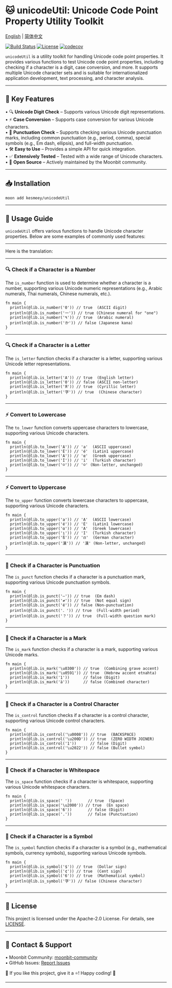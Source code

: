 # 🐱 unicodeUtil: Unicode Code Point Property Utility Toolkit

[English](https://github.com/moonbit-community/unicodeUtil/blob/master/README.md) | [简体中文](https://github.com/moonbit-community/unicodeUtil/blob/master/README_zh_CN.md)

[![Build Status](https://img.shields.io/github/actions/workflow/status/moonbit-community/unicodeUtil/ci.yml)](https://github.com/moonbit-community/unicodeUtil/actions)  [![License](https://img.shields.io/github/license/moonbit-community/unicodeUtil)](LICENSE)  [![codecov](https://codecov.io/gh/moonbit-community/NyaSearch/branch/main/graph/badge.svg)](https://codecov.io/gh/moonbit-community/unicodeUtil)  

`unicodeUtil` is a utility toolkit for handling Unicode code point properties. It provides various functions to test Unicode code point properties, including checking if a character is a digit, case conversion, and more. It supports multiple Unicode character sets and is suitable for internationalized application development, text processing, and character analysis.

---

## 🚀 **Key Features**

• 🔍 **Unicode Digit Check** – Supports various Unicode digit representations.  
• ⚡ **Case Conversion** – Supports case conversion for various Unicode characters.  
• 📍 **Punctuation Check** – Supports checking various Unicode punctuation marks, including common punctuation (e.g., period, comma), special symbols (e.g., Em dash, ellipsis), and full-width punctuation.  
• 🛠 **Easy to Use** – Provides a simple API for quick integration.  
• ✅ **Extensively Tested** – Tested with a wide range of Unicode characters.  
• 🔄 **Open Source** – Actively maintained by the Moonbit community.  

---

## 📥 **Installation**

```bash
moon add kesmeey/unicodeUtil
```

---

## 🚀 **Usage Guide**

`unicodeUtil` offers various functions to handle Unicode character properties. Below are some examples of commonly used features:

---

Here is the translation:

---

### 🔍 **Check if a Character is a Number**

The `is_number` function is used to determine whether a character is a number, supporting various Unicode numeric representations (e.g., Arabic numerals, Thai numerals, Chinese numerals, etc.).

```moonbit
fn main {
  println(@lib.is_number('0')) // true  (ASCII digit)
  println(@lib.is_number('一')) // true (Chinese numeral for "one")
  println(@lib.is_number('٩')) // true  (Arabic numeral)
  println(@lib.is_number('か')) // false (Japanese kana)
}
```

---


### 🔍 **Check if a Character is a Letter**

The `is_letter` function checks if a character is a letter, supporting various Unicode letter representations.

```moonbit
fn main {
  println(@lib.is_letter('A')) // true  (English letter)
  println(@lib.is_letter('0')) // false (ASCII non-letter)
  println(@lib.is_letter('Я')) // true  (Cyrillic letter)
  println(@lib.is_letter('字')) // true  (Chinese character)
}
```

---

### ⚡ **Convert to Lowercase**

The `to_lower` function converts uppercase characters to lowercase, supporting various Unicode characters.

```moonbit
fn main {
  println(@lib.to_lower('A')) // 'a'  (ASCII uppercase)
  println(@lib.to_lower('É')) // 'é'  (Latin1 uppercase)
  println(@lib.to_lower('Α')) // 'α'  (Greek uppercase)
  println(@lib.to_lower('İ')) // 'i'  (Turkish character)
  println(@lib.to_lower('☺')) // '☺' (Non-letter, unchanged)
}
```

---

### ⚡ **Convert to Uppercase**

The `to_upper` function converts lowercase characters to uppercase, supporting various Unicode characters.

```moonbit
fn main {
  println(@lib.to_upper('a')) // 'A'  (ASCII lowercase)
  println(@lib.to_upper('é')) // 'É'  (Latin1 lowercase)
  println(@lib.to_upper('α')) // 'Α'  (Greek lowercase)
  println(@lib.to_upper('ı')) // 'I'  (Turkish character)
  println(@lib.to_upper('ß')) // 'ẞ'  (German character)
  println(@lib.to_upper('漢')) // '漢' (Non-letter, unchanged)
}
```

---

### 📍 **Check if a Character is Punctuation**

The `is_punct` function checks if a character is a punctuation mark, supporting various Unicode punctuation symbols.

```moonbit
fn main {
  println(@lib.is_punct('—')) // true  (Em dash)
  println(@lib.is_punct('≠')) // true  (Not equal sign)
  println(@lib.is_punct('é')) // false (Non-punctuation)
  println(@lib.is_punct('．')) // true  (Full-width period)
  println(@lib.is_punct('？')) // true  (Full-width question mark)
}
```

---

### 📍 **Check if a Character is a Mark**

The `is_mark` function checks if a character is a mark, supporting various Unicode marks.

```moonbit
fn main {
  println(@lib.is_mark('\u0300')) // true  (Combining grave accent)
  println(@lib.is_mark('\u0591')) // true  (Hebrew accent etnahta)
  println(@lib.is_mark('1'))      // false (Digit)
  println(@lib.is_mark('ä'))      // false (Combined character)
}
```

---

### 📍 **Check if a Character is a Control Character**

The `is_control` function checks if a character is a control character, supporting various Unicode control characters.

```moonbit
fn main {
  println(@lib.is_control('\u0008')) // true  (BACKSPACE)
  println(@lib.is_control('\u200D')) // true  (ZERO WIDTH JOINER)
  println(@lib.is_control('1'))      // false (Digit)
  println(@lib.is_control('\u2022')) // false (Bullet symbol)
}
```

---

### 📍 **Check if a Character is Whitespace**

The `is_space` function checks if a character is whitespace, supporting various Unicode whitespace characters.

```moonbit
fn main {
  println(@lib.is_space(' '))       // true  (Space)
  println(@lib.is_space('\u2000')) // true  (En space)
  println(@lib.is_space('6'))       // false (Digit)
  println(@lib.is_space('.'))       // false (Punctuation)
}
```

---

### 📍 **Check if a Character is a Symbol**

The `is_symbol` function checks if a character is a symbol (e.g., mathematical symbols, currency symbols), supporting various Unicode symbols.

```moonbit
fn main {
  println(@lib.is_symbol('$')) // true  (Dollar sign)
  println(@lib.is_symbol('¢')) // true  (Cent sign)
  println(@lib.is_symbol('6')) // true  (Mathematical symbol)
  println(@lib.is_symbol('字')) // false (Chinese character)
}
```

---

## 📜 **License**

This project is licensed under the Apache-2.0 License. For details, see [LICENSE](https://github.com/moonbit-community/unicodeUtil/blob/main/LICENSE).

---

## 📢 **Contact & Support**

• Moonbit Community: [moonbit-community](https://github.com/moonbit-community)  
• GitHub Issues: [Report Issues](https://github.com/moonbit-community/unicodeUtil/issues)  

👋 If you like this project, give it a ⭐! Happy coding! 🚀  

---